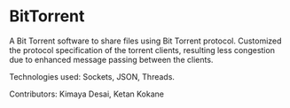 # BitTorrent

A Bit Torrent software to share files using Bit Torrent protocol. Customized the protocol specification of the torrent clients, resulting less congestion due to enhanced message passing between the clients. 

Technologies used: Sockets, JSON, Threads. 

Contributors: Kimaya Desai, Ketan Kokane
